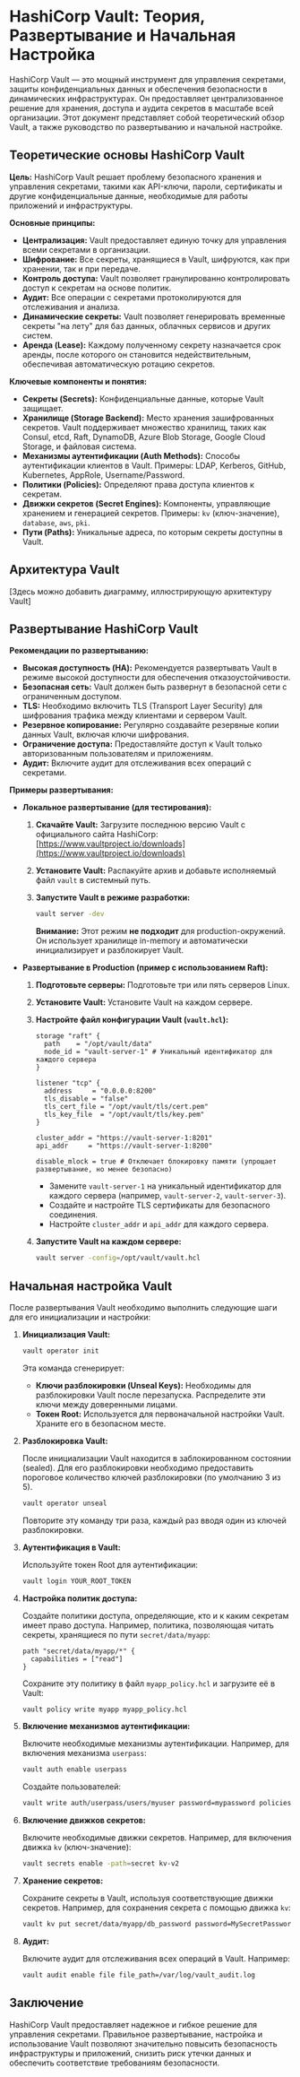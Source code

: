 # HashiCorp Vault: Теория, Развертывание и Начальная Настройка

HashiCorp Vault — это мощный инструмент для управления секретами, защиты конфиденциальных данных и обеспечения безопасности в динамических инфраструктурах. Он предоставляет централизованное решение для хранения, доступа и аудита секретов в масштабе всей организации. Этот документ представляет собой теоретический обзор Vault, а также руководство по развертыванию и начальной настройке.

## Теоретические основы HashiCorp Vault

**Цель:** HashiCorp Vault решает проблему безопасного хранения и управления секретами, такими как API-ключи, пароли, сертификаты и другие конфиденциальные данные, необходимые для работы приложений и инфраструктуры.

**Основные принципы:**

*   **Централизация:** Vault предоставляет единую точку для управления всеми секретами в организации.
*   **Шифрование:** Все секреты, хранящиеся в Vault, шифруются, как при хранении, так и при передаче.
*   **Контроль доступа:** Vault позволяет гранулированно контролировать доступ к секретам на основе политик.
*   **Аудит:** Все операции с секретами протоколируются для отслеживания и анализа.
*   **Динамические секреты:** Vault позволяет генерировать временные секреты "на лету" для баз данных, облачных сервисов и других систем.
*   **Аренда (Lease):** Каждому полученному секрету назначается срок аренды, после которого он становится недействительным, обеспечивая автоматическую ротацию секретов.

**Ключевые компоненты и понятия:**

*   **Секреты (Secrets):** Конфиденциальные данные, которые Vault защищает.
*   **Хранилище (Storage Backend):** Место хранения зашифрованных секретов. Vault поддерживает множество хранилищ, таких как Consul, etcd, Raft, DynamoDB, Azure Blob Storage, Google Cloud Storage, и файловая система.
*   **Механизмы аутентификации (Auth Methods):** Способы аутентификации клиентов в Vault. Примеры: LDAP, Kerberos, GitHub, Kubernetes, AppRole, Username/Password.
*   **Политики (Policies):** Определяют права доступа клиентов к секретам.
*   **Движки секретов (Secret Engines):** Компоненты, управляющие хранением и генерацией секретов. Примеры: `kv` (ключ-значение), `database`, `aws`, `pki`.
*   **Пути (Paths):** Уникальные адреса, по которым секреты доступны в Vault.

## Архитектура Vault

[Здесь можно добавить диаграмму, иллюстрирующую архитектуру Vault]

## Развертывание HashiCorp Vault

**Рекомендации по развертыванию:**

*   **Высокая доступность (HA):** Рекомендуется развертывать Vault в режиме высокой доступности для обеспечения отказоустойчивости.
*   **Безопасная сеть:** Vault должен быть развернут в безопасной сети с ограниченным доступом.
*   **TLS:** Необходимо включить TLS (Transport Layer Security) для шифрования трафика между клиентами и сервером Vault.
*   **Резервное копирование:** Регулярно создавайте резервные копии данных Vault, включая ключи шифрования.
*   **Ограничение доступа:** Предоставляйте доступ к Vault только авторизованным пользователям и приложениям.
*   **Аудит:** Включите аудит для отслеживания всех операций с секретами.

**Примеры развертывания:**

*   **Локальное развертывание (для тестирования):**

    1.  **Скачайте Vault:** Загрузите последнюю версию Vault с официального сайта HashiCorp: [https://www.vaultproject.io/downloads](https://www.vaultproject.io/downloads)
    2.  **Установите Vault:** Распакуйте архив и добавьте исполняемый файл `vault` в системный путь.
    3.  **Запустите Vault в режиме разработки:**

        ```bash
        vault server -dev
        ```

        **Внимание:** Этот режим **не подходит** для production-окружений. Он использует хранилище in-memory и автоматически инициализирует и разблокирует Vault.

*   **Развертывание в Production (пример с использованием Raft):**

    1.  **Подготовьте серверы:** Подготовьте три или пять серверов Linux.
    2.  **Установите Vault:** Установите Vault на каждом сервере.
    3.  **Настройте файл конфигурации Vault (`vault.hcl`):**

        ```hcl
        storage "raft" {
          path    = "/opt/vault/data"
          node_id = "vault-server-1" # Уникальный идентификатор для каждого сервера
        }

        listener "tcp" {
          address     = "0.0.0.0:8200"
          tls_disable = "false"
          tls_cert_file = "/opt/vault/tls/cert.pem"
          tls_key_file  = "/opt/vault/tls/key.pem"
        }

        cluster_addr = "https://vault-server-1:8201"
        api_addr     = "https://vault-server-1:8200"

        disable_mlock = true # Отключает блокировку памяти (упрощает развертывание, но менее безопасно)
        ```

        *   Замените `vault-server-1` на уникальный идентификатор для каждого сервера (например, `vault-server-2`, `vault-server-3`).
        *   Создайте и настройте TLS сертификаты для безопасного соединения.
        *   Настройте `cluster_addr` и `api_addr` для каждого сервера.

    4.  **Запустите Vault на каждом сервере:**

        ```bash
        vault server -config=/opt/vault/vault.hcl
        ```

## Начальная настройка Vault

После развертывания Vault необходимо выполнить следующие шаги для его инициализации и настройки:

1.  **Инициализация Vault:**

    ```bash
    vault operator init
    ```

    Эта команда сгенерирует:

    *   **Ключи разблокировки (Unseal Keys):** Необходимы для разблокировки Vault после перезапуска. Распределите эти ключи между доверенными лицами.
    *   **Токен Root:** Используется для первоначальной настройки Vault. Храните его в безопасном месте.

2.  **Разблокировка Vault:**

    После инициализации Vault находится в заблокированном состоянии (sealed). Для его разблокировки необходимо предоставить пороговое количество ключей разблокировки (по умолчанию 3 из 5).

    ```bash
    vault operator unseal
    ```

    Повторите эту команду три раза, каждый раз вводя один из ключей разблокировки.

3.  **Аутентификация в Vault:**

    Используйте токен Root для аутентификации:

    ```bash
    vault login YOUR_ROOT_TOKEN
    ```

4.  **Настройка политик доступа:**

    Создайте политики доступа, определяющие, кто и к каким секретам имеет право доступа. Например, политика, позволяющая читать секреты, хранящиеся по пути `secret/data/myapp`:

    ```hcl
    path "secret/data/myapp/*" {
      capabilities = ["read"]
    }
    ```

    Сохраните эту политику в файл `myapp_policy.hcl` и загрузите её в Vault:

    ```bash
    vault policy write myapp myapp_policy.hcl
    ```

5.  **Включение механизмов аутентификации:**

    Включите необходимые механизмы аутентификации. Например, для включения механизма `userpass`:

    ```bash
    vault auth enable userpass
    ```

    Создайте пользователей:

    ```bash
    vault write auth/userpass/users/myuser password=mypassword policies=myapp
    ```

6.  **Включение движков секретов:**

    Включите необходимые движки секретов. Например, для включения движка `kv` (ключ-значение):

    ```bash
    vault secrets enable -path=secret kv-v2
    ```

7.  **Хранение секретов:**

    Сохраните секреты в Vault, используя соответствующие движки секретов. Например, для сохранения секрета с помощью движка `kv`:

    ```bash
    vault kv put secret/data/myapp/db_password password=MySecretPassword
    ```

8.  **Аудит:**

    Включите аудит для отслеживания всех операций в Vault.  Например:

    ```bash
    vault audit enable file file_path=/var/log/vault_audit.log
    ```

## Заключение

HashiCorp Vault предоставляет надежное и гибкое решение для управления секретами. Правильное развертывание, настройка и использование Vault позволяют значительно повысить безопасность инфраструктуры и приложений, снизить риск утечки данных и обеспечить соответствие требованиям безопасности.
